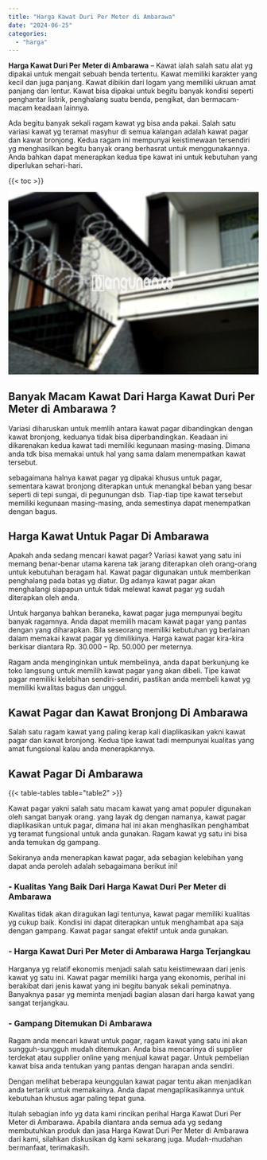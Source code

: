 ```yaml
---
title: "Harga Kawat Duri Per Meter di Ambarawa"
date: "2024-06-25"
categories: 
  - "harga"
---
```


**Harga Kawat Duri Per Meter di Ambarawa** – Kawat ialah salah satu alat yg dipakai untuk mengait sebuah benda tertentu. Kawat memiliki karakter yang kecil dan juga panjang. Kawat dibikin dari logam yang memiliki ukruan amat panjang dan lentur. Kawat bisa dipakai untuk begitu banyak kondisi seperti penghantar listrik, penghalang suatu benda, pengikat, dan bermacam-macam keadaan lainnya.

Ada begitu banyak sekali ragam kawat yg bisa anda pakai. Salah satu variasi kawat yg teramat masyhur di semua kalangan adalah kawat pagar dan kawat bronjong. Kedua ragam ini mempunyai keistimewaan tersendiri yg menghasilkan begitu banyak orang berhasrat untuk menggunakannya. Anda bahkan dapat menerapkan kedua tipe kawat ini untuk kebutuhan yang diperlukan sehari-hari.

{{< toc >}}

![Harga Kawat Duri Per Meter di Ambarawa](/images/jual-kawat-murah29.png)

## Banyak Macam Kawat Dari Harga Kawat Duri Per Meter di Ambarawa ?

Variasi diharuskan untuk memlih antara kawat pagar dibandingkan dengan kawat bronjong, keduanya tidak bisa diperbandingkan. Keadaan ini dikarenakan kedua kawat tadi memiliki kegunaan masing-masing. Dimana anda tdk bisa memakai untuk hal yang sama dalam menempatkan kawat tersebut.

sebagaimana halnya kawat pagar yg dipakai khusus untuk pagar, sementara kawat bronjong diterapkan untuk menangkal beban yang besar seperti di tepi sungai, di pegunungan dsb. Tiap-tiap tipe kawat tersebut memiliki kegunaan masing-masing, anda semestinya dapat menempatkan dengan bagus.

## Harga Kawat Untuk Pagar Di Ambarawa

Apakah anda sedang mencari kawat pagar? Variasi kawat yang satu ini memang benar-benar utama karena tak jarang diterapkan oleh orang-orang untuk kebutuhan beragam hal. Kawat pagar digunakan untuk memberikan penghalang pada batas yg diatur. Dg adanya kawat pagar akan menghalangi siapapun untuk tidak melewat kawat pagar yg sudah diterapkan oleh anda.

Untuk harganya bahkan beraneka, kawat pagar juga mempunyai begitu banyak ragamnya. Anda dapat memilih macam kawat pagar yang pantas dengan yang diharapkan. Bila seseorang memiliki kebutuhan yg berlainan dalam memakai kawat pagar yg dimilikinya. Harga kawat pagar kira-kira berkisar diantara Rp. 30.000 – Rp. 50.000 per meternya.

Ragam anda menginginkan untuk membelinya, anda dapat berkunjung ke toko langsung untuk memilih kawat pagar yang akan dibeli. Tipe kawat pagar memiliki kelebihan sendiri-sendiri, pastikan anda membeli kawat yg memiliki kwalitas bagus dan unggul.

## Kawat Pagar dan Kawat Bronjong Di Ambarawa

Salah satu ragam kawat yang paling kerap kali diaplikasikan yakni kawat pagar dan kawat bronjong. Kedua tipe kawat tadi mempunyai kualitas yang amat fungsional kalau anda menerapkannya.

## Kawat Pagar Di Ambarawa

{{< table-tables table="table2" >}}

Kawat pagar yakni salah satu macam kawat yang amat populer digunakan oleh sangat banyak orang. yang layak dg dengan namanya, kawat pagar diaplikasikan untuk pagar, dimana hal ini akan menghasilkan penghambat yg teramat fungsional untuk anda gunakan. Ragam kawat yg satu ini bisa anda temukan dg gampang.

Sekiranya anda menerapkan kawat pagar, ada sebagian kelebihan yang dapat anda peroleh adalah sebagaimana berikut ini!

### \- Kualitas Yang Baik Dari Harga Kawat Duri Per Meter di Ambarawa

Kwalitas tidak akan diragukan lagi tentunya, kawat pagar memiliki kualitas yg cukup baik. Kondisi ini dapat diterapkan untuk menghambat apa saja dengan gampang. Kawat pagar sangat efektif untuk anda gunakan.

### \- Harga Kawat Duri Per Meter di Ambarawa Harga Terjangkau

Harganya yg relatif ekonomis menjadi salah satu keistimewaan dari jenis kawat yg satu ini. Kawat pagar memiliki harga yang ekonomis, perihal ini berakibat dari jenis kawat yang ini begitu banyak sekali peminatnya. Banyaknya pasar yg meminta menjadi bagian alasan dari harga kawat yang sangat terjangkau.

### \- Gampang Ditemukan Di Ambarawa

Ragam anda mencari kawat untuk pagar, ragam kawat yang satu ini akan sungguh-sungguh mudah ditemukan. Anda bisa mencarinya di supplier terdekat atau supplier online yang menjual kawat pagar. Untuk pembelian kawat bisa anda tentukan yang pantas dengan harapan anda sendiri.

Dengan melihat beberapa keunggulan kawat pagar tentu akan menjadikan anda tertarik untuk memakainya. Anda dapat mengaplikasikannya untuk kebutuhan khusus agar paling tepat guna.

Itulah sebagian info yg data kami rincikan perihal Harga Kawat Duri Per Meter di Ambarawa. Apabila diantara anda semua ada yg sedang membutuhkan produk dan jasa Harga Kawat Duri Per Meter di Ambarawa dari kami, silahkan diskusikan dg kami sekarang juga. Mudah-mudahan bermanfaat, terimakasih.
